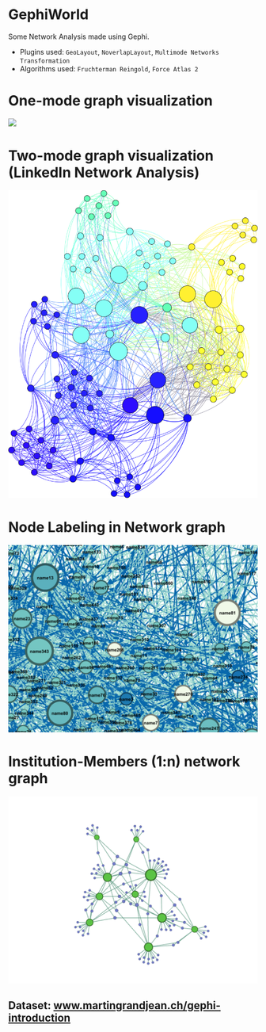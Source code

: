 # GephiWorld
Some Network Analysis made using Gephi. 
- Plugins used: `GeoLayout`, `NoverlapLayout`, `Multimode Networks Transformation`
- Algorithms used: `Fruchterman Reingold`, `Force Atlas 2`

# One-mode graph visualization
![](https://github.com/ranjiGT/GephiWorld/blob/main/one-node.svg)

# Two-mode graph visualization (LinkedIn Network Analysis)
![](https://github.com/ranjiGT/GephiWorld/blob/main/two-mode.svg)

# Node Labeling in Network graph
![](https://github.com/ranjiGT/GephiWorld/blob/main/Ranjiraj-lecture1-gephi-img-4.png)

# Institution-Members (1:n) network graph
![](https://github.com/ranjiGT/GephiWorld/blob/main/Ranjiraj-lecture1-gephi-img-13.png)


## Dataset: www.martingrandjean.ch/gephi-introduction

